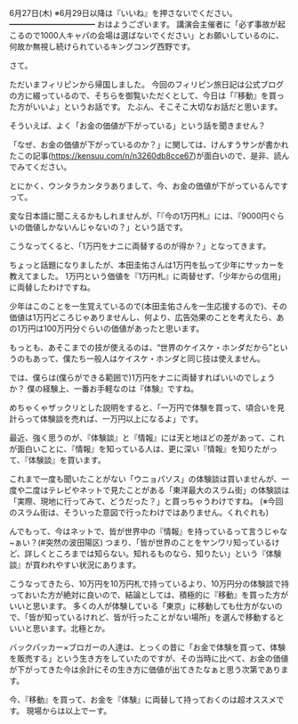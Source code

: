 6月27日(木) ※6月29日以降は『いいね』を押さないでください。
━━━━━━━━━━━
おはようございます。
講演会主催者に「必ず事故が起こるので1000人キャパの会場は選ばないでください」とお願いしているのに、何故か無視し続けられているキングコング西野です。

さて。

ただいまフィリピンから帰国しました。
今回のフィリピン旅日記は公式ブログの方に綴っているので、そちらを御覧いただくとして、今日は「『移動』を買った方がいいよ」というお話です。
たぶん、そこそこ大切なお話だと思います。

そういえば、よく「お金の価値が下がっている」という話を聞きません？

「なぜ、お金の価値が下がっているのか？」に関しては、けんすうサンが書かれたこの記事(https://kensuu.com/n/n3260db8cce67)が面白いので、是非、読んでみてください。

とにかく、ウンタラカンタラありまして、今、お金の価値が下がっているんですって。

変な日本語に聞こえるかもしれませんが、「『今の1万円札』には、『9000円ぐらいの価値しかないんじゃないの？」という話です。

こうなってくると、「1万円をナニに両替するのが得か？」となってきます。

ちょっと話題になりましたが、本田圭佑さんは1万円を払って少年にサッカーを教えてました。
1万円という価値を『1万円札』に両替せず、「少年からの信用」に両替したわけですね。

少年はこのことを一生覚えているので(本田圭佑さんを一生応援するので)、その価値は1万円どころじゃありませんし、何より、広告効果のことを考えたら、あの1万円は100万円分ぐらいの価値があったと思います。

もっとも、あそこまでの技が使えるのは、“世界のケイスケ・ホンダだから”というのもあって、僕たち一般人はケイスケ・ホンダと同じ技は使えません。

では、僕らは(僕らができる範囲で)1万円をナニに両替すればいいのでしょうか？
僕の経験上、一番お手軽なのは『体験』ですね。

めちゃくゃザックリとした説明をすると、「一万円で体験を買って、頃合いを見計らって体験談を売れば、一万円以上になるよ」です。

最近、強く思うのが、『体験談』と『情報』には天と地ほどの差があって、これが面白いことに、『情報』を知っている人は、更に深い『情報』を知りたがって、『体験談』を買います。

これまで一度も聞いたことがない「ウニョパソス」の体験談は買いませんが、一度や二度はテレビやネットで見たことがある「東洋最大のスラム街」の体験談は「実際、現地に行ってみて、どうだった？」と買っちゃうわけですね。
(※今回のスラム街は、そういった意図で行ったわけではありません。くれぐれも)

んでもって、今はネットで、皆が世界中の『情報』を持っているって言うじゃな~ぁい？(#突然の波田陽区)
つまり、「皆が世界のことをヤンワリ知っているけど、詳しくところまでは知らない。知れるものなら、知りたい」という『体験談』が買われやすい状況にあります。

こうなってきたら、10万円を10万円札で持っているより、10万円分の体験談で持っておいた方が絶対に良いので、結論としては、積極的に『移動』を買った方がいいと思います。
多くの人が体験している「東京」に移動しても仕方がないので、「皆が知っているけれど、皆が行ったことがない場所」を選んで移動するといいと思います。北極とか。

バックパッカー×ブロガーの人達は、とっくの昔に「お金で体験を買って、体験を販売する」という生き方をしていたのですが、その当時に比べて、お金の価値が下がってきた今は余計にその生き方に価値が出てきたなぁと思う次第であります。

今、『移動』を買って、お金を『体験』に両替して持っておくのは超オススメです。
現場からは以上でーす。
